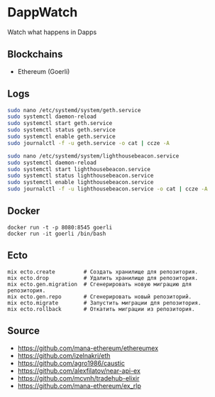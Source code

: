 # DappWatch

Watch what happens in Dapps

## Blockchains

- Ethereum (Goerli)

## Logs

```bash
sudo nano /etc/systemd/system/geth.service
sudo systemctl daemon-reload
sudo systemctl start geth.service
sudo systemctl status geth.service
sudo systemctl enable geth.service
sudo journalctl -f -u geth.service -o cat | ccze -A
```

```bash
sudo nano /etc/systemd/system/lighthousebeacon.service
sudo systemctl daemon-reload
sudo systemctl start lighthousebeacon.service
sudo systemctl status lighthousebeacon.service
sudo systemctl enable lighthousebeacon.service
sudo journalctl -f -u lighthousebeacon.service -o cat | ccze -A
```

## Docker

```
docker run -t -p 8080:8545 goerli
docker run -it goerli /bin/bash
```

## Ecto

```
mix ecto.create         # Создать хранилище для репозитория.
mix ecto.drop           # Удалить хранилище для репозитория.
mix ecto.gen.migration  # Сгенерировать новую миграцию для репозитория.
mix ecto.gen.repo       # Сгенерировать новый репозиторий.
mix ecto.migrate        # Запустить миграции для репозитория.
mix ecto.rollback       # Откатить миграции из репозитория.
```

## Source

- https://github.com/mana-ethereum/ethereumex 
- https://github.com/izelnakri/eth
- https://github.com/agro1986/caustic
- https://github.com/alexfilatov/near-api-ex
- https://github.com/mcvnh/tradehub-elixir 
- https://github.com/mana-ethereum/ex_rlp